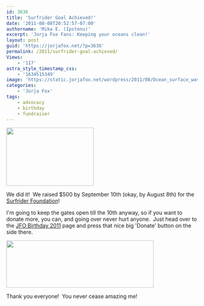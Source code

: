 ```yaml
---
id: 3636
title: 'Surfrider Goal Achieved!'
date: '2011-08-08T20:52:57-07:00'
authorname: 'Mika E. (Ipstenu)'
excerpt: 'Jorja Fox Fans: Keeping your oceans clean!'
layout: post
guid: 'https://jorjafox.net/?p=3636'
permalink: /2011/surfrider-goal-achieved/
Views:
    - '117'
astra_style_timestamp_css:
    - '1634515349'
image: 'https://static.jorjafox.net/wordpress/2011/08/Ocean_surface_wave.jpg'
categories:
    - 'Jorja Fox'
tags:
    - advocacy
    - birthday
    - fundraiser
---
```


<img class="aligncenter size-medium wp-image-3637" title="Ocean_surface_wave" src="//static.jorjafox.net/wordpress/2011/08/Ocean_surface_wave-230x153.jpg" alt="" width="230" height="153" />

We did it!  We raised $500 by September 10th (okay, by August 8th) for the <a href="http://www.surfrider.org/">Surfrider Foundation</a>!

I'm going to keep the gates open till the 10th anyway, so if you want to donate more, you can, and going over never hurt anyone.  Just head over to the <a href="http://www.crowdrise.com/jfo-bday2011">JFO Birthday 2011</a> page and press that nice big 'Donate' button on the side there.

<a href="http://www.crowdrise.com/jfo-bday2011"><img class="aligncenter" title="crowdrise" src="//static.jorjafox.net/wordpress/2010/11/crowdrise.jpg" alt="" width="388" height="124" /></a>

Thank you everyone!  You never cease amazing me!
